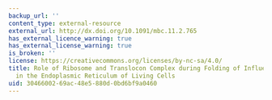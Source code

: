 ```yaml
---
backup_url: ''
content_type: external-resource
external_url: http://dx.doi.org/10.1091/mbc.11.2.765
has_external_licence_warning: true
has_external_license_warning: true
is_broken: ''
license: https://creativecommons.org/licenses/by-nc-sa/4.0/
title: Role of Ribosome and Translocon Complex during Folding of Influenza Hemagglutinin
  in the Endoplasmic Reticulum of Living Cells
uid: 30466002-69ac-48e5-880d-0bd6bf9a0460
---
```

